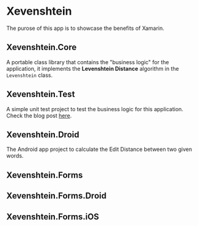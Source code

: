 # Xevenshtein
The purose of this app is to showcase the benefits of Xamarin. 

## Xevenshtein.Core
A portable class library that contains the "business logic" for the application, it implements the **Levenshtein Distance** algorithm in the `Levenshtein` class.

## Xevenshtein.Test
A simple unit test project to test the business logic for this application. Check the blog post [here](https://xsa.ghost.io/unit-testing/).

## Xevenshtein.Droid
The Android app project to calculate the Edit Distance between two given words.

## Xevenshtein.Forms

## Xevenshtein.Forms.Droid

## Xevenshtein.Forms.iOS
